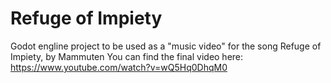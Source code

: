 # Refuge of Impiety

Godot engline project to be used as a "music video" for the song Refuge of Impiety, by Mammuten
You can find the final video here:
https://www.youtube.com/watch?v=wQ5Hq0DhqM0
